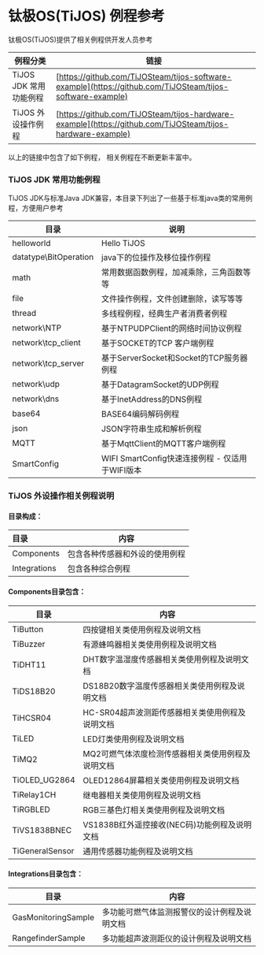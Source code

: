 # 钛极OS(TiJOS) 例程参考

钛极OS(TiJOS)提供了相关例程供开发人员参考

| 例程分类             | 链接                                       |
| ---------------- | ---------------------------------------- |
| TiJOS JDK 常用功能例程 | [https://github.com/TiJOSteam/tijos-software-example](https://github.com/TiJOSteam/tijos-software-example) |
| TiJOS 外设操作例程     | [https://github.com/TiJOSteam/tijos-hardware-example](https://github.com/TiJOSteam/tijos-hardware-example) |

以上的链接中包含了如下例程， 相关例程在不断更新丰富中。

### TiJOS JDK 常用功能例程

TiJOS JDK与标准Java JDK兼容，本目录下列出了一些基于标准java类的常用例程，方便用户参考

| 目录                  | 说明                                            |
| --------------------- | ----------------------------------------------- |
| helloworld            | Hello TiJOS                                     |
| datatype\BitOperation | java下的位操作及移位操作例程                    |
| math                  | 常用数据函数例程，加减乘除，三角函数等等        |
| file                  | 文件操作例程，文件创建删除，读写等等            |
| thread                | 多线程例程，经典生产者消费者例程                |
| network\NTP           | 基于NTPUDPClient的网络时间协议例程              |
| network\tcp_client    | 基于SOCKET的TCP 客户端例程                      |
| network\tcp_server    | 基于ServerSocket和Socket的TCP服务器例程         |
| network\udp           | 基于DatagramSocket的UDP例程                     |
| network\dns           | 基于InetAddress的DNS例程                        |
| base64                | BASE64编码解码例程                              |
| json                  | JSON字符串生成和解析例程                        |
| MQTT                  | 基于MqttClient的MQTT客户端例程                  |
| SmartConfig           | WIFI SmartConfig快速连接例程 - 仅适用于WIFI版本 |



### TiJOS 外设操作相关例程说明

#### 目录构成：

| 目录           | 内容              |
| :----------- | --------------- |
| Components   | 包含各种传感器和外设的使用例程 |
| Integrations | 包含各种综合例程        |

#### Components目录包含：

| 目录              | 内容                           |
| --------------- | ---------------------------- |
| TiButton        | 四按键相关类使用例程及说明文档              |
| TiBuzzer        | 有源蜂鸣器相关类使用例程及说明文档            |
| TiDHT11         | DHT数字温湿度传感器相关类使用例程及说明文档      |
| TiDS18B20       | DS18B20数字温度传感器相关类使用例程及说明文档   |
| TiHCSR04        | HC-SR04超声波测距传感器相关类使用例程及说明文档  |
| TiLED           | LED灯类使用例程及说明文档               |
| TiMQ2           | MQ2可燃气体浓度检测传感器相关类使用例程及说明文档   |
| TiOLED_UG2864   | OLED12864屏幕相关类使用例程及说明文档      |
| TiRelay1CH      | 继电器相关类使用例程及说明文档              |
| TiRGBLED        | RGB三基色灯相关类使用例程及说明文档          |
| TiVS1838BNEC    | VS1838B红外遥控接收(NEC码)功能例程及说明文档 |
| TiGeneralSensor | 通用传感器功能例程及说明文档               |

#### Integrations目录包含：

| 目录                  | 内容                     |
| ------------------- | ---------------------- |
| GasMonitoringSample | 多功能可燃气体监测报警仪的设计例程及说明文档 |
| RangefinderSample   | 多功能超声波测距仪的设计例程及说明文档    |




